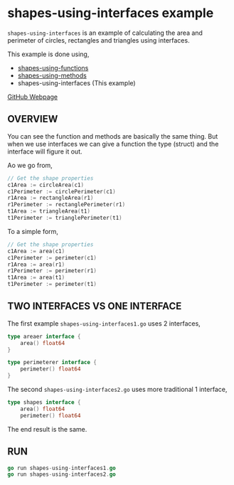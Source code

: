 # shapes-using-interfaces example

`shapes-using-interfaces` is an example of
calculating the area and perimeter of
circles, rectangles and triangles using interfaces.

This example is done using,

* [shapes-using-functions](https://github.com/JeffDeCola/my-go-examples/tree/master/basic-syntax/functions/shapes-using-functions)
* [shapes-using-methods](https://github.com/JeffDeCola/my-go-examples/tree/master/basic-syntax/methods/shapes-using-methods)
* shapes-using-interfaces  (This example)

[GitHub Webpage](https://jeffdecola.github.io/my-go-examples/)

## OVERVIEW

You can see the function and methods are basically the same thing.  But when
we use interfaces we can give a function the type (struct) and the interface
will figure it out.

Ao we go from,

```go
// Get the shape properties
c1Area := circleArea(c1)
c1Perimeter := circlePerimeter(c1)
r1Area := rectangleArea(r1)
r1Perimeter := rectanglePerimeter(r1)
t1Area := triangleArea(t1)
t1Perimeter := trianglePerimeter(t1)
```

To a simple form,

```go
// Get the shape properties
c1Area := area(c1)
c1Perimeter := perimeter(c1)
r1Area := area(r1)
r1Perimeter := perimeter(r1)
t1Area := area(t1)
t1Perimeter := perimeter(t1)
```

## TWO INTERFACES VS ONE INTERFACE

The first example `shapes-using-interfaces1.go` uses 2 interfaces,

```go
type areaer interface {
    area() float64
}

type perimeterer interface {
    perimeter() float64
}
```

The second `shapes-using-interfaces2.go` uses more traditional 1 interface,

```go
type shapes interface {
    area() float64
    perimeter() float64
```

The end result is the same.

## RUN

```go
go run shapes-using-interfaces1.go
go run shapes-using-interfaces2.go
```
